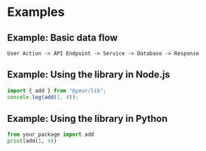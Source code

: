 # Examples

## Example: Basic data flow
```text
User Action -> API Endpoint -> Service -> Database -> Response
```

## Example: Using the library in Node.js
```ts
import { add } from "@your/lib";
console.log(add(1, 4));
```

## Example: Using the library in Python
```python
from your_package import add
print(add(1, 4))
```